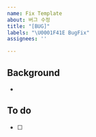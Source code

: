 ```yaml
---
name: Fix Template
about: 버그 수정
title: "[BUG]"
labels: "\U0001F41E BugFix"
assignees: ''

---
```


## Background
- 

## To do
- [ ]
